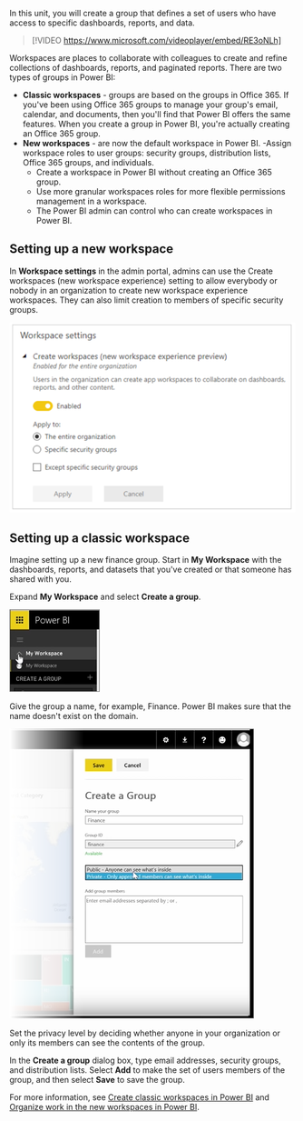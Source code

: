 In this unit, you will create a group that defines a set of users who have access to specific dashboards, reports, and data.

> [!VIDEO https://www.microsoft.com/videoplayer/embed/RE3oNLh]

Workspaces are places to collaborate with colleagues to create and refine collections of dashboards, reports, and paginated reports. There are two types of groups in Power BI:

- **Classic workspaces** - groups are based on the groups in Office 365. If you've been using Office 365 groups to manage your group's email, calendar, and documents, then you'll find that Power BI offers the same features. When you create a group in Power BI, you're actually creating an Office 365 group.
- **New workspaces** - are now the default workspace in Power BI. 
    -Assign workspace roles to user groups: security groups, distribution lists, Office 365 groups, and individuals.
    - Create a workspace in Power BI without creating an Office 365 group.
    - Use more granular workspaces roles for more flexible permissions management in a workspace.
    - The Power BI admin can control who can create workspaces in Power BI.

## Setting up a new workspace

In **Workspace settings** in the admin portal, admins can use the Create workspaces (new workspace experience) setting to allow everybody or nobody in an organization to create new workspace experience workspaces. They can also limit creation to members of specific security groups.

![Screenshot of the Workspace settings dialog.](../media/06-power-bi-desktop-workspace-settings2.png)

## Setting up a classic workspace

Imagine setting up a new finance group. Start in **My Workspace** with the dashboards, reports, and datasets that you've created or that someone has shared with you.

Expand **My Workspace** and select **Create a group**.

![Screenshot of the "My Workspace" menu option.](../media/pbi-learn06-01expandmywkspace2.png)

Give the group a name, for example, Finance. Power BI makes sure that the name doesn't exist on the domain.

![Screenbshot of the "Name your group" filed in the "Create a Group" dialog.](../media/pbi-learn06-01creategroupdialog.png)

Set the privacy level by deciding whether anyone in your organization or only its members can see the contents of the group.

In the **Create a group** dialog box, type email addresses, security groups, and distribution lists. Select **Add** to make the set of users members of the group, and then select **Save** to save the group.

For more information, see [Create classic workspaces in Power BI](https://docs.microsoft.com/power-bi/service-create-workspaces) and [Organize work in the new workspaces in Power BI](https://docs.microsoft.com/power-bi/service-new-workspaces).
